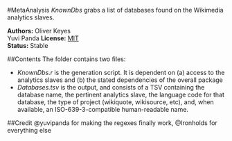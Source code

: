 #MetaAnalysis
_KnownDbs_ grabs a list of databases found on the Wikimedia analytics slaves.

__Authors:__ Oliver Keyes<br> Yuvi Panda
__License:__ [MIT](http://opensource.org/licenses/MIT)<br>
__Status:__ Stable

##Contents
The folder contains two files:

* _KnownDbs.r_ is the generation script. It is dependent on (a) access to the analytics slaves and (b) the stated dependencies of the overall package
* _Databases.tsv_ is the output, and consists of a TSV containing the database name, the pertinent analytics slave, the language code for that database, the type of project (wikiquote, wikisource, etc), and, when available, an ISO-639-3-compatible human-readable name.

##Credit
@yuvipanda for making the regexes finally work, @Ironholds for everything else
